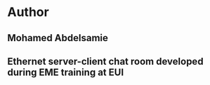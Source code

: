 #   Author
## Mohamed Abdelsamie

## Ethernet server-client chat room developed during EME training at EUI